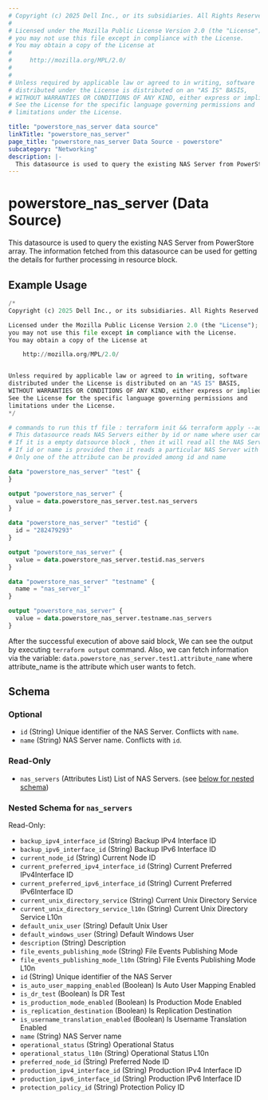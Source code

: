 ```yaml
---
# Copyright (c) 2025 Dell Inc., or its subsidiaries. All Rights Reserved.
# 
# Licensed under the Mozilla Public License Version 2.0 (the "License");
# you may not use this file except in compliance with the License.
# You may obtain a copy of the License at
# 
#     http://mozilla.org/MPL/2.0/
# 
# 
# Unless required by applicable law or agreed to in writing, software
# distributed under the License is distributed on an "AS IS" BASIS,
# WITHOUT WARRANTIES OR CONDITIONS OF ANY KIND, either express or implied.
# See the License for the specific language governing permissions and
# limitations under the License.

title: "powerstore_nas_server data source"
linkTitle: "powerstore_nas_server"
page_title: "powerstore_nas_server Data Source - powerstore"
subcategory: "Networking"
description: |-
  This datasource is used to query the existing NAS Server from PowerStore array. The information fetched from this datasource can be used for getting the details for further processing in resource block.
---
```


# powerstore_nas_server (Data Source)

This datasource is used to query the existing NAS Server from PowerStore array. The information fetched from this datasource can be used for getting the details for further processing in resource block.

## Example Usage

```terraform
/*
Copyright (c) 2025 Dell Inc., or its subsidiaries. All Rights Reserved.

Licensed under the Mozilla Public License Version 2.0 (the "License");
you may not use this file except in compliance with the License.
You may obtain a copy of the License at

    http://mozilla.org/MPL/2.0/


Unless required by applicable law or agreed to in writing, software
distributed under the License is distributed on an "AS IS" BASIS,
WITHOUT WARRANTIES OR CONDITIONS OF ANY KIND, either express or implied.
See the License for the specific language governing permissions and
limitations under the License.
*/

# commands to run this tf file : terraform init && terraform apply --auto-approve
# This datasource reads NAS Servers either by id or name where user can provide a value to any one of them
# If it is a empty datsource block , then it will read all the NAS Servers
# If id or name is provided then it reads a particular NAS Server with that id or name
# Only one of the attribute can be provided among id and name 

data "powerstore_nas_server" "test" {
}

output "powerstore_nas_server" {
  value = data.powerstore_nas_server.test.nas_servers
}

data "powerstore_nas_server" "testid" {
  id = "282479293"
}

output "powerstore_nas_server" {
  value = data.powerstore_nas_server.testid.nas_servers
}

data "powerstore_nas_server" "testname" {
  name = "nas_server_1"
}

output "powerstore_nas_server" {
  value = data.powerstore_nas_server.testname.nas_servers
}
```

After the successful execution of above said block, We can see the output by executing `terraform output` command. Also, we can fetch information via the variable: `data.powerstore_nas_server.test1.attribute_name` where attribute_name is the attribute which user wants to fetch.

<!-- schema generated by tfplugindocs -->
## Schema

### Optional

- `id` (String) Unique identifier of the NAS Server. Conflicts with `name`.
- `name` (String) NAS Server name. Conflicts with `id`.

### Read-Only

- `nas_servers` (Attributes List) List of NAS Servers. (see [below for nested schema](#nestedatt--nas_servers))

<a id="nestedatt--nas_servers"></a>
### Nested Schema for `nas_servers`

Read-Only:

- `backup_ipv4_interface_id` (String) Backup IPv4 Interface ID
- `backup_ipv6_interface_id` (String) Backup IPv6 Interface ID
- `current_node_id` (String) Current Node ID
- `current_preferred_ipv4_interface_id` (String) Current Preferred IPv4Interface ID
- `current_preferred_ipv6_interface_id` (String) Current Preferred IPv6Interface ID
- `current_unix_directory_service` (String) Current Unix Directory Service
- `current_unix_directory_service_l10n` (String) Current Unix Directory Service L10n
- `default_unix_user` (String) Default Unix User
- `default_windows_user` (String) Default Windows User
- `description` (String) Description
- `file_events_publishing_mode` (String) File Events Publishing Mode
- `file_events_publishing_mode_l10n` (String) File Events Publishing Mode L10n
- `id` (String) Unique identifier of the NAS Server
- `is_auto_user_mapping_enabled` (Boolean) Is Auto User Mapping Enabled
- `is_dr_test` (Boolean) Is DR Test
- `is_production_mode_enabled` (Boolean) Is Production Mode Enabled
- `is_replication_destination` (Boolean) Is Replication Destination
- `is_username_translation_enabled` (Boolean) Is Username Translation Enabled
- `name` (String) NAS Server name
- `operational_status` (String) Operational Status
- `operational_status_l10n` (String) Operational Status L10n
- `preferred_node_id` (String) Preferred Node ID
- `production_ipv4_interface_id` (String) Production IPv4 Interface ID
- `production_ipv6_interface_id` (String) Production IPv6 Interface ID
- `protection_policy_id` (String) Protection Policy ID
